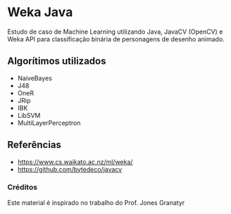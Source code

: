 # Weka Java

Estudo de caso de Machine Learning utilizando Java, JavaCV (OpenCV) e Weka API para classificação binária de personagens de desenho animado.

## Algorítimos utilizados

* NaiveBayes
* J48
* OneR
* JRip
* IBK
* LibSVM
* MultiLayerPerceptron 

## Referências

* https://www.cs.waikato.ac.nz/ml/weka/
* https://github.com/bytedeco/javacv

### Créditos

Este material é inspirado no trabalho do Prof. Jones Granatyr

